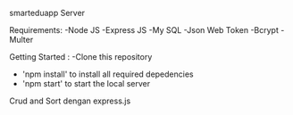 smarteduapp
Server

 Requirements:
-Node JS
-Express JS
-My SQL
-Json Web Token
-Bcrypt
-Multer

Getting Started : 
-Clone this repository
- 'npm install' to install all required depedencies
- 'npm start' to start the local server


Crud and Sort dengan express.js
